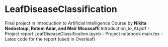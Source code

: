 # LeafDiseaseClassification
Final project in Introduction to Artificial Intelligence Course by **Nikita Nedostoup, Rotem Adar, and Meir Moussaffi**
Introduction_to_AI.pdf - Project report
LeafDiseaseClassification.ipynb - Project notebook
main.tex - Latex code for the report (used in Overleaf)
